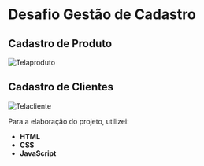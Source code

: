 # Desafio Gestão de Cadastro


## Cadastro de Produto
![Telaproduto](https://user-images.githubusercontent.com/76064660/126873006-f6ca63ed-ef7b-4de6-bf8d-5790f6e23585.png)


## Cadastro de Clientes
![Telacliente](https://user-images.githubusercontent.com/76064660/126872439-d72d6794-efcb-4364-8a3b-5da85c0c0a4e.png)


Para a elaboração do projeto, utilizei:

- **HTML**
- **CSS**
- **JavaScript**
